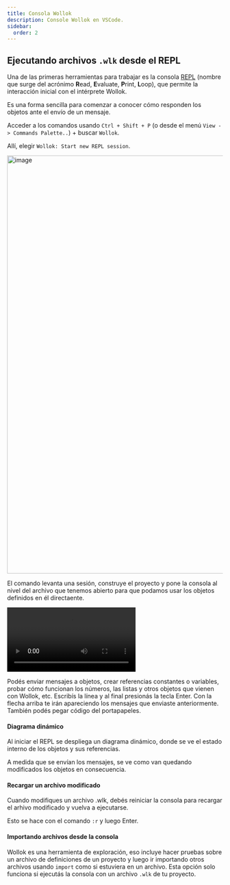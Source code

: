```yaml
---
title: Consola Wollok
description: Console Wollok en VSCode.
sidebar:
  order: 2
---
```



## Ejecutando archivos `.wlk` desde el REPL

Una de las primeras herramientas para trabajar es la consola [REPL](https://es.wikipedia.org/wiki/REPL) (nombre que surge del acrónimo **R**ead, **E**valuate, **P**rint, **L**oop), que permite la interacción inicial con el intérprete Wollok. 

Es una forma sencilla para comenzar a conocer cómo responden los objetos ante el envío de un mensaje.


Acceder a los comandos usando `Ctrl + Shift + P` (o desde el menú `View -> Commands Palette..`) + buscar `Wollok`.

Allí, elegir `Wollok: Start new REPL session`. 

<img width="975" alt="image" src="https://user-images.githubusercontent.com/4098184/204099843-8c81c40a-c9fc-4f46-b3ba-b00c5dab78ec.png">


El comando levanta una sesión, construye el proyecto y pone la consola al nivel del archivo que tenemos abierto para que podamos usar los objetos definidos en él directaente.

<video controls="" autoplay="" transition:persist>
  <source 
    src="https://user-images.githubusercontent.com/4098184/226200946-20c11dc0-8ac1-40ee-baec-38048b4b5e99.mp4" 
    type="video/mp4">
</video>

Podés enviar mensajes a objetos, crear referencias constantes o variables, probar cómo funcionan los números, las listas y otros objetos que vienen con Wollok, etc. 
Escribís la línea y al final presionás la tecla Enter. 
Con la flecha arriba te irán apareciendo los mensajes que enviaste anteriormente. 
También podés pegar código del portapapeles.

#### Diagrama dinámico 

Al iniciar el REPL se despliega un diagrama dinámico, donde se ve el estado interno de los objetos y sus referencias.

A medida que se envían los mensajes, se ve como van quedando modificados los objetos en consecuencia. 

#### Recargar un archivo modificado

Cuando modifiques un archivo .wlk, debés reiniciar la consola para recargar el arhivo modificado y vuelva a ejecutarse.

Esto se hace con el comando `:r` y luego Enter. 


#### Importando archivos desde la consola

Wollok es una herramienta de exploración, eso incluye hacer pruebas sobre un archivo de definiciones de un proyecto y luego ir importando otros archivos usando `import` como si estuviera en un archivo. 
Esta opción solo funciona si ejecutás la consola con un archivo `.wlk` de tu proyecto.
